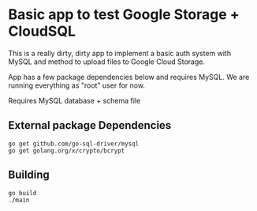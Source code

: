 # Basic app to test Google Storage + CloudSQL

This is a really dirty, dirty app to implement a basic auth system with MySQL and method to upload files to Google Cloud Storage.

App has a few package dependencies below and requires MySQL. We are running everything as "root" user for now.

Requires MySQL database + schema file

## External package Dependencies

```
go get github.com/go-sql-driver/mysql
go get golang.org/x/crypto/bcrypt
```

## Building

```
go build
./main
```
